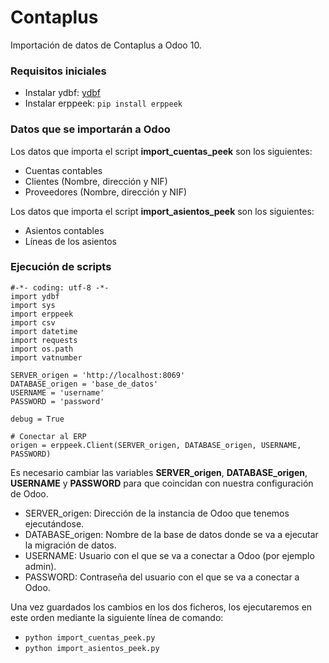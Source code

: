 # Contaplus

Importación de datos de Contaplus a Odoo 10.

### Requisitos iniciales

* Instalar ydbf: [ydbf](https://github.com/y10h/ydbf/blob/master/setup.py)
* Instalar erppeek: `pip install erppeek`

### Datos que se importarán a Odoo

Los datos que importa el script **import_cuentas_peek** son los siguientes:
* Cuentas contables
* Clientes (Nombre, dirección y NIF)
* Proveedores (Nombre, dirección y NIF)

Los datos que importa el script **import_asientos_peek** son los siguientes:
* Asientos contables
* Líneas de los asientos

### Ejecución de scripts

```
#-*- coding: utf-8 -*-
import ydbf
import sys
import erppeek
import csv
import datetime
import requests
import os.path
import vatnumber

SERVER_origen = 'http://localhost:8069'
DATABASE_origen = 'base_de_datos'
USERNAME = 'username'
PASSWORD = 'password'

debug = True

# Conectar al ERP
origen = erppeek.Client(SERVER_origen, DATABASE_origen, USERNAME, PASSWORD)
```
Es necesario cambiar las variables **SERVER_origen**, **DATABASE_origen**, **USERNAME** y **PASSWORD** para que coincidan con nuestra configuración de Odoo. 
* SERVER_origen: Dirección de la instancia de Odoo que tenemos ejecutándose.
* DATABASE_origen: Nombre de la base de datos donde se va a ejecutar la migración de datos.
* USERNAME: Usuario con el que se va a conectar a Odoo (por ejemplo admin).
* PASSWORD: Contraseña del usuario con el que se va a conectar a Odoo.

Una vez guardados los cambios en los dos ficheros, los ejecutaremos en este orden mediante la siguiente línea de comando:
* `python import_cuentas_peek.py`
* `python import_asientos_peek.py`

